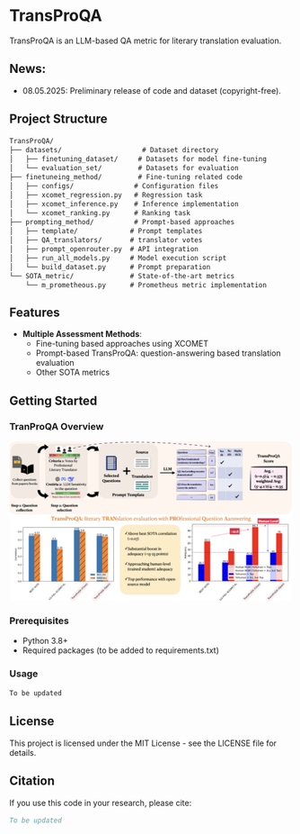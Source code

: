 # TransProQA

TransProQA is an LLM-based QA metric for literary translation evaluation. 

## News:
 - 08.05.2025: Preliminary release of code and dataset (copyright-free).

## Project Structure

```
TransProQA/
├── datasets/                    # Dataset directory
│   ├── finetuning_dataset/     # Datasets for model fine-tuning
│   └── evaluation_set/         # Datasets for evaluation
├── finetuneing_method/         # Fine-tuning related code
│   ├── configs/               # Configuration files
│   ├── xcomet_regression.py   # Regression task
│   ├── xcomet_inference.py    # Inference implementation
│   └── xcomet_ranking.py      # Ranking task
├── prompting_method/          # Prompt-based approaches
│   ├── template/             # Prompt templates
│   ├── QA_translators/       # translator votes
│   ├── prompt_openrouter.py  # API integration
│   ├── run_all_models.py     # Model execution script
│   └── build_dataset.py      # Prompt preparation
└── SOTA_metric/              # State-of-the-art metrics
    └── m_prometheous.py      # Prometheus metric implementation
```

## Features

- **Multiple Assessment Methods**:
  - Fine-tuning based approaches using XCOMET
  - Prompt-based TransProQA: question-answering based translation evaluation
  - Other SOTA metrics

## Getting Started

### TranProQA Overview
![TransproQA summary](Fig/figure1.png)

### Prerequisites

- Python 3.8+
- Required packages (to be added to requirements.txt)

### Usage
```bash
To be updated
```

## License

This project is licensed under the MIT License - see the LICENSE file for details.

## Citation

If you use this code in your research, please cite:

```bibtex
To be updated
```
